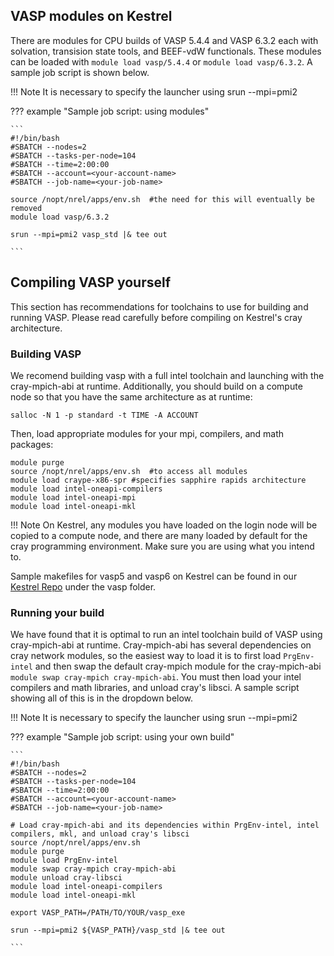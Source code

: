 ## VASP modules on Kestrel

There are modules for CPU builds of VASP 5.4.4 and VASP 6.3.2 each with solvation, transision state tools, and BEEF-vdW functionals. These modules can be loaded with ```module load vasp/5.4.4``` or ```module load vasp/6.3.2```. A sample job script is shown below.

!!! Note
    It is necessary to specify the launcher using srun --mpi=pmi2 

??? example "Sample job script: using modules"

    ```
    #!/bin/bash
    #SBATCH --nodes=2
    #SBATCH --tasks-per-node=104
    #SBATCH --time=2:00:00
    #SBATCH --account=<your-account-name>
    #SBATCH --job-name=<your-job-name>

    source /nopt/nrel/apps/env.sh  #the need for this will eventually be removed
    module load vasp/6.3.2

    srun --mpi=pmi2 vasp_std |& tee out

    ```

## Compiling VASP yourself

This section has recommendations for toolchains to use for building and running VASP. Please read carefully before compiling on Kestrel's cray architecture.

### Building VASP

We recomend building vasp with a full intel toolchain and launching with the cray-mpich-abi at runtime. Additionally, you should build on a compute node so that you have the same architecture as at runtime:
```
salloc -N 1 -p standard -t TIME -A ACCOUNT
```
Then, load appropriate modules for your mpi, compilers, and math packages:
```
module purge
source /nopt/nrel/apps/env.sh  #to access all modules
module load craype-x86-spr #specifies sapphire rapids architecture
module load intel-oneapi-compilers
module load intel-oneapi-mpi
module load intel-oneapi-mkl
```
!!! Note
    On Kestrel, any modules you have loaded on the login node will be copied to a compute node, and there are many loaded by default for the cray programming environment. Make sure you are using what you intend to. 

Sample makefiles for vasp5 and vasp6 on Kestrel can be found in our [Kestrel Repo](https://github.com/NREL/HPC/tree/master/kestrel) under the vasp folder.

### Running your build

We have found that it is optimal to run an intel toolchain build of VASP using cray-mpich-abi at runtime. Cray-mpich-abi has several dependencies on cray network modules, so the easiest way to load it is to first load ```PrgEnv-intel``` and then swap the default cray-mpich module for the cray-mpich-abi ```module swap cray-mpich cray-mpich-abi```. You must then load your intel compilers and math libraries, and unload cray's libsci. A sample script showing all of this is in the dropdown below.

!!! Note
    It is necessary to specify the launcher using srun --mpi=pmi2 

??? example "Sample job script: using your own build"

    ```
    #!/bin/bash
    #SBATCH --nodes=2
    #SBATCH --tasks-per-node=104
    #SBATCH --time=2:00:00
    #SBATCH --account=<your-account-name>
    #SBATCH --job-name=<your-job-name>

    # Load cray-mpich-abi and its dependencies within PrgEnv-intel, intel compilers, mkl, and unload cray's libsci
    source /nopt/nrel/apps/env.sh
    module purge
    module load PrgEnv-intel
    module swap cray-mpich cray-mpich-abi
    module unload cray-libsci
    module load intel-oneapi-compilers
    module load intel-oneapi-mkl

    export VASP_PATH=/PATH/TO/YOUR/vasp_exe

    srun --mpi=pmi2 ${VASP_PATH}/vasp_std |& tee out

    ```



